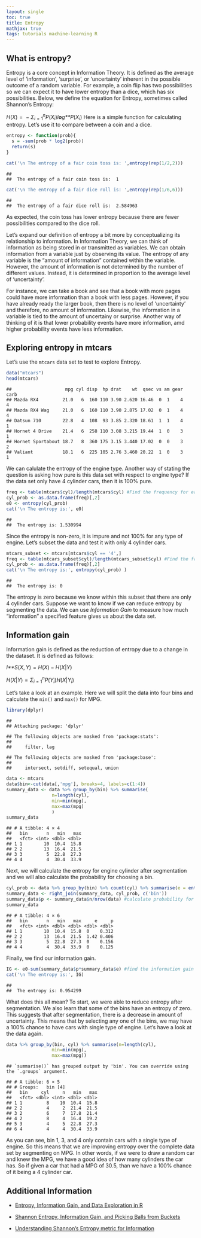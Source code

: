 ```yaml
---
layout: single
toc: true
title: Entropy
mathjax: true
tags: tutorials machine-learning R 
---
```


What is entropy?
----------------

Entropy is a core concept in Information Theory. It is defined as the
average level of ‘information’, ‘surprise’, or ‘uncertainty’ inherent in
the possible outcome of a random variable. For example, a coin flip has
two possibilities so we can expect it to have lower entropy than a dice,
which has six possibilities. Below, we define the equation for Entropy,
sometimes called Shannon’s Entropy:

*H*(*X*) =  − *Σ*<sub>*i* = 1</sub><sup>*n*</sup>*P*(*X*<sub>*i*</sub>)*l**o**g**P*(*X*<sub>*i*</sub>)
 Here is a simple function for calculating entropy. Let’s use it to
compare between a coin and a dice.

``` r
entropy <- function(prob){
  s = -sum(prob * log2(prob))
  return(s)
}
```

``` r
cat('\n The entropy of a fair coin toss is: ',entropy(rep(1/2,2)))
```

    ## 
    ##  The entropy of a fair coin toss is:  1

``` r
cat('\n The entropy of a fair dice roll is: ',entropy(rep(1/6,6)))
```

    ## 
    ##  The entropy of a fair dice roll is:  2.584963

As expected, the coin toss has lower entropy because there are fewer
possibilities compared to the dice roll.

Let’s expand our definition of entropy a bit more by conceptualizing its
relationship to information. In Information Theory, we can think of
information as being stored in or transmitted as variables. We can
obtain information from a variable just by observing its value. The
entropy of any variable is the “amount of information” contained within
the variable. However, the amount of information is not determined by
the number of different values. Instead, it is determined in proportion
to the average level of ‘uncertainty’.

For instance, we can take a book and see that a book with more pages
could have more information than a book with less pages. However, if you
have already ready the larger book, then there is no level of
‘uncertainty’ and therefore, no amount of information. Likewise, the
information in a variable is tied to the amount of uncertainy or
surprise. Another way of thinking of it is that lower probability events
have more information, amd higher probability events have less
information.

Exploring entropy in mtcars
---------------------------

Let’s use the `mtcars` data set to test to explore Entropy.

``` r
data("mtcars")
head(mtcars)
```

    ##                    mpg cyl disp  hp drat    wt  qsec vs am gear carb
    ## Mazda RX4         21.0   6  160 110 3.90 2.620 16.46  0  1    4    4
    ## Mazda RX4 Wag     21.0   6  160 110 3.90 2.875 17.02  0  1    4    4
    ## Datsun 710        22.8   4  108  93 3.85 2.320 18.61  1  1    4    1
    ## Hornet 4 Drive    21.4   6  258 110 3.08 3.215 19.44  1  0    3    1
    ## Hornet Sportabout 18.7   8  360 175 3.15 3.440 17.02  0  0    3    2
    ## Valiant           18.1   6  225 105 2.76 3.460 20.22  1  0    3    1

We can calulate the entropy of the engine type. Another way of stating
the question is asking how pure is this data set with respect to engine
type? If the data set only have 4 cylinder cars, then it is 100% pure.

``` r
freq <- table(mtcars$cyl)/length(mtcars$cyl) #Find the frequency for each type of engine
cyl_prob <- as.data.frame(freq)[,2]
e0 <- entropy(cyl_prob) 
cat('\n The entropy is:', e0)
```

    ## 
    ##  The entropy is: 1.530994

Since the entropy is non-zero, it is impure and not 100% for any type of
engine. Let’s subset the data and test it with only 4 cylinder cars.

``` r
mtcars_subset <- mtcars[mtcars$cyl == '4',]
freq <- table(mtcars_subset$cyl)/length(mtcars_subset$cyl) #Find the frequency for each type of engine
cyl_prob <- as.data.frame(freq)[,2]
cat('\n The entropy is:', entropy(cyl_prob) )
```

    ## 
    ##  The entropy is: 0

The entropy is zero because we know within this subset that there are
only 4 cylinder cars. Suppose we want to know if we can reduce entropy
by segmenting the data. We can use *Information Gain* to measure how
much “information” a specified feature gives us about the data set.

Information gain
----------------

Information gain is defined as the reduction of entropy due to a change
in the dataset. It is defined as follows:

*I**S*(*X*, *Y*) = *H*(*X*) − *H*(*X*\|*Y*)

*H*(*X*\|*Y*) = *Σ*<sub>*i* = 1</sub><sup>*n*</sup>*P*(*Y*<sub>*i*</sub>)*H*(*X*\|*Y*<sub>*i*</sub>)

Let’s take a look at an example. Here we will split the data into four
bins and calculate the `min()` and `max()` for MPG.

``` r
library(dplyr)
```

    ## 
    ## Attaching package: 'dplyr'

    ## The following objects are masked from 'package:stats':
    ## 
    ##     filter, lag

    ## The following objects are masked from 'package:base':
    ## 
    ##     intersect, setdiff, setequal, union

``` r
data <- mtcars
data$bin<-cut(data[,'mpg'], breaks=4, labels=c(1:4))
summary_data <- data %>% group_by(bin) %>% summarise(
                 n=length(cyl),
                 min=min(mpg),
                 max=max(mpg)
                 )
summary_data
```

    ## # A tibble: 4 × 4
    ##   bin       n   min   max
    ##   <fct> <int> <dbl> <dbl>
    ## 1 1        10  10.4  15.8
    ## 2 2        13  16.4  21.5
    ## 3 3         5  22.8  27.3
    ## 4 4         4  30.4  33.9

Next, we will calculate the entropy for engine cylinder after
segmentation and we will also calculate the probability for choosing a
bin.

``` r
cyl_prob <- data %>% group_by(bin) %>% count(cyl) %>% summarise(e = entropy(n/sum(n)))  #Find the entropy of cylinder for each bin
summary_data <- right_join(summary_data, cyl_prob, c('bin'))
summary_data$p <- summary_data$n/nrow(data) #calculate probability for choosing a bin
summary_data
```

    ## # A tibble: 4 × 6
    ##   bin       n   min   max     e     p
    ##   <fct> <int> <dbl> <dbl> <dbl> <dbl>
    ## 1 1        10  10.4  15.8  0    0.312
    ## 2 2        13  16.4  21.5  1.42 0.406
    ## 3 3         5  22.8  27.3  0    0.156
    ## 4 4         4  30.4  33.9  0    0.125

Finally, we find our information gain.

``` r
IG <- e0-sum(summary_data$p*summary_data$e) #find the information gain
cat('\n The entropy is:', IG)
```

    ## 
    ##  The entropy is: 0.954299

What does this all mean? To start, we were able to reduce entropy after
segmentation. We also learn that some of the bins have an entropy of
zero. This suggests that after segmentation, there is a decrease in
amount of uncertainty. This means that by selecting any one of the bins,
we may have a 100% chance to have cars with single type of engine. Let’s
have a look at the data again.

``` r
data %>% group_by(bin, cyl) %>% summarise(n=length(cyl),
                 min=min(mpg),
                 max=max(mpg))
```

    ## `summarise()` has grouped output by 'bin'. You can override using the `.groups` argument.

    ## # A tibble: 6 × 5
    ## # Groups:   bin [4]
    ##   bin     cyl     n   min   max
    ##   <fct> <dbl> <int> <dbl> <dbl>
    ## 1 1         8    10  10.4  15.8
    ## 2 2         4     2  21.4  21.5
    ## 3 2         6     7  17.8  21.4
    ## 4 2         8     4  16.4  19.2
    ## 5 3         4     5  22.8  27.3
    ## 6 4         4     4  30.4  33.9

As you can see, bin 1, 3, and 4 only contain cars with a single type of
engine. So this means that we are improving entropy over the complete
data set by segmenting on MPG. In other words, if we were to draw a
random car and knew the MPG, we have a good idea of how many cylinders
the car has. So if given a car that had a MPG of 30.5, than we have a
100% chance of it being a 4 cylinder car.

Additional Information
----------------------

-   [Entropy, Information Gain, and Data Exploration in
    R](https://rstudio-pubs-static.s3.amazonaws.com/455435_30729e265f7a4d049400d03a18e218db.html)

-   [Shannon Entropy, Information Gain, and Picking Balls from
    Buckets](https://medium.com/udacity/shannon-entropy-information-gain-and-picking-balls-from-buckets-5810d35d54b4)

-   [Understanding Shannon’s Entropy metric for
    Information](https://arxiv.org/pdf/1405.2061.pdf)
